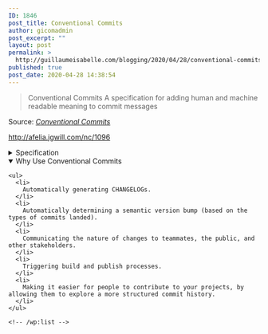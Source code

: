 ```yaml
---
ID: 1846
post_title: Conventional Commits
author: gicomadmin
post_excerpt: ""
layout: post
permalink: >
  http://guillaumeisabelle.com/blogging/2020/04/28/conventional-commits/
published: true
post_date: 2020-04-28 14:38:54
---
```

> Conventional Commits A specification for adding human and machine readable meaning to commit messages

Source: *[Conventional Commits][1]*

<!-- wp:paragraph -->

<http://afelia.jgwill.com/nc/1096>

<!-- /wp:paragraph -->

<!-- wp:atomic-blocks/ab-accordion {"accordionFontSize":24} -->

<div class="wp-block-atomic-blocks-ab-accordion ab-block-accordion ab-font-size-24">
  <details><summary class="ab-accordion-title">Specification</summary><div class="ab-accordion-text">
    <!-- wp:paragraph -->
    
    <p>
      The key words “MUST”, “MUST NOT”, “REQUIRED”, “SHALL”, “SHALL NOT”, “SHOULD”, “SHOULD NOT”, “RECOMMENDED”, “MAY”, and “OPTIONAL” in this document are to be interpreted as described in <a href="https://www.ietf.org/rfc/rfc2119.txt">RFC 2119</a>.
    </p>
    
    <!-- /wp:paragraph -->
    
    <!-- wp:list {"ordered":true} -->
    
    <ol>
      <li>
        Commits MUST be prefixed with a type, which consists of a noun, <code>feat</code>, <code>fix</code>, etc., followed by the OPTIONAL scope, OPTIONAL <code>!</code>, and REQUIRED terminal colon and space.
      </li>
      <li>
        The type <code>feat</code> MUST be used when a commit adds a new feature to your application or library.
      </li>
      <li>
        The type <code>fix</code> MUST be used when a commit represents a bug fix for your application.
      </li>
      <li>
        A scope MAY be provided after a type. A scope MUST consist of a noun describing a section of the codebase surrounded by parenthesis, e.g., <code>fix(parser):</code>
      </li>
      <li>
        A description MUST immediately follow the colon and space after the type/scope prefix. The description is a short summary of the code changes, e.g., <em>fix: array parsing issue when multiple spaces were contained in string</em>.
      </li>
      <li>
        A longer commit body MAY be provided after the short description, providing additional contextual information about the code changes. The body MUST begin one blank line after the description.
      </li>
      <li>
        A commit body is free-form and MAY consist of any number of newline separated paragraphs.
      </li>
      <li>
        One or more footers MAY be provided one blank line after the body. Each footer MUST consist of a word token, followed by either a <code>:&lt;space></code> or <code>&lt;space>#</code> separator, followed by a string value (this is inspired by the <a href="https://git-scm.com/docs/git-interpret-trailers">git trailer convention</a>).
      </li>
      <li>
        A footer’s token MUST use <code>-</code> in place of whitespace characters, e.g., <code>Acked-by</code> (this helps differentiate the footer section from a multi-paragraph body). An exception is made for <code>BREAKING CHANGE</code>, which MAY also be used as a token.
      </li>
      <li>
        A footer’s value MAY contain spaces and newlines, and parsing MUST terminate when the next valid footer token/separator pair is observed.
      </li>
      <li>
        Breaking changes MUST be indicated in the type/scope prefix of a commit, or as an entry in the footer.
      </li>
      <li>
        If included as a footer, a breaking change MUST consist of the uppercase text BREAKING CHANGE, followed by a colon, space, and description, e.g., <em>BREAKING CHANGE: environment variables now take precedence over config files</em>.
      </li>
      <li>
        If included in the type/scope prefix, breaking changes MUST be indicated by a <code>!</code> immediately before the <code>:</code>. If <code>!</code> is used, <code>BREAKING CHANGE:</code> MAY be committed from the footer section, and the commit description SHALL be used to describe the breaking change.
      </li>
      <li>
        Types other than <code>feat</code> and <code>fix</code> MAY be used in your commit messages, e.g., <em>docs: updated ref docs.</em>
      </li>
      <li>
        The units of information that make up Conventional Commits MUST NOT be treated as case sensitive by implementors, with the exception of BREAKING CHANGE which MUST be uppercase.
      </li>
      <li>
        BREAKING-CHANGE MUST be synonymous with BREAKING CHANGE, when used as a token in a footer.
      </li>
    </ol>
    
    <!-- /wp:list -->
  </div></details>
</div>

<!-- /wp:atomic-blocks/ab-accordion -->

<!-- wp:atomic-blocks/ab-accordion {"accordionFontSize":24,"accordionOpen":true} -->

<div class="wp-block-atomic-blocks-ab-accordion ab-block-accordion ab-font-size-24">
  <details open><summary class="ab-accordion-title">Why Use Conventional Commits</summary><div class="ab-accordion-text">
    <!-- wp:list -->
    
    <ul>
      <li>
        Automatically generating CHANGELOGs.
      </li>
      <li>
        Automatically determining a semantic version bump (based on the types of commits landed).
      </li>
      <li>
        Communicating the nature of changes to teammates, the public, and other stakeholders.
      </li>
      <li>
        Triggering build and publish processes.
      </li>
      <li>
        Making it easier for people to contribute to your projects, by allowing them to explore a more structured commit history.
      </li>
    </ul>
    
    <!-- /wp:list -->
  </div></details>
</div>

<!-- /wp:atomic-blocks/ab-accordion -->

 [1]: https://www.conventionalcommits.org/en/v1.0.0/